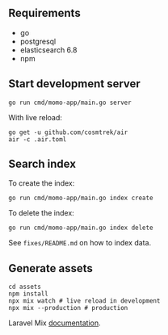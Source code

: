 ## Requirements

* go
* postgresql
* elasticsearch 6.8
* npm

## Start development server

```
go run cmd/momo-app/main.go server
```

With live reload:

```
go get -u github.com/cosmtrek/air
air -c .air.toml
```

## Search index

To create the index:

```
go run cmd/momo-app/main.go index create
```

To delete the index:

```
go run cmd/momo-app/main.go index delete
```

See `fixes/README.md` on how to index data.

## Generate assets

```
cd assets
npm install
npx mix watch # live reload in development
npx mix --production # production 
```

Laravel Mix [documentation](https://laravel.com/docs/8.x).
